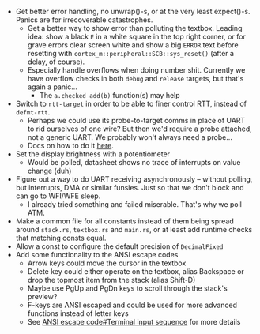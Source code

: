 - Get better error handling, no unwrap()-s, or at the very least expect()-s. Panics are for irrecoverable catastrophes.
  - Get a better way to show error than polluting the textbox. Leading idea: show a black `E` in a white square in the top right corner, or for grave errors clear screen white and show a big `ERROR` text before resetting with `cortex_m::peripheral::SCB::sys_reset()` (after a delay, of course).
  - Especially handle overflows when doing number shit. Currently we have overflow checks in both `debug` and `release` targets, but that's again a panic...
    - The `a.checked_add(b)` function(s) may help
- Switch to `rtt-target` in order to be able to finer control RTT, instead of `defmt-rtt`.
  - Perhaps we could use its probe-to-target comms in place of UART to rid ourselves of one wire? But then we'd require a probe attached, not a generic UART. We probably won't always need a probe...
  - Docs on how to do it [here](https://docs.rs/rtt-target/latest/rtt_target/#defmt-integration).
- Set the display brightness with a potentiometer
  - Would be polled, datasheet shows no trace of interrupts on value change (duh)
- Figure out a way to do UART receiving asynchronously – without polling, but interrupts, DMA or similar funsies. Just so that we don't block and can go to WFI/WFE sleep.
  - I already tried something and failed miserable. That's why we poll ATM.
- Make a common file for all constants instead of them being spread around `stack.rs`, `textbox.rs` and `main.rs`, or at least add runtime checks that matching consts equal.
- Allow a const to configure the default precision of `DecimalFixed`
- Add some functionality to the ANSI escape codes
  - Arrow keys could move the cursor in the textbox
  - Delete key could either operate on the textbox, alias Backspace or drop the topmost item from the stack (alias Shift-D)
  - Maybe use PgUp and PgDn keys to scroll through the stack's preview?
  - F-keys are ANSI escaped and could be used for more advanced functions instead of letter keys
  - See [ANSI escape code#Terminal input sequence](https://en.wikipedia.org/wiki/ANSI_escape_code?useskin=vector#Terminal_input_sequences) for more details
